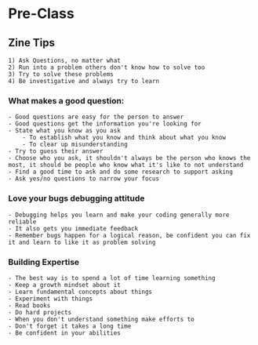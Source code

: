 # Pre-Class
## Zine Tips
	1) Ask Questions, no matter what
	2) Run into a problem others don't know how to solve too
	3) Try to solve these problems
	4) Be investigative and always try to learn

### What makes a good question:
	- Good questions are easy for the person to answer
	- Good questions get the information you're looking for
	- State what you know as you ask
		- To establish what you know and think about what you know
		- To clear up misunderstanding
	- Try to guess their answer
	- Choose who you ask, it shouldn't always be the person who knows the most, it should be people who know what it's like to not understand
	- Find a good time to ask and do some research to support asking
	- Ask yes/no questions to narrow your focus

### Love your bugs debugging attitude
	- Debugging helps you learn and make your coding generally more reliable
	- It also gets you immediate feedback
	- Remember bugs happen for a logical reason, be confident you can fix it and learn to like it as problem solving

### Building Expertise
	- The best way is to spend a lot of time learning something
	- Keep a growth mindset about it
	- Learn fundamental concepts about things
	- Experiment with things
	- Read books
	- Do hard projects
	- When you don't understand something make efforts to
	- Don't forget it takes a long time
	- Be confident in your abilities
